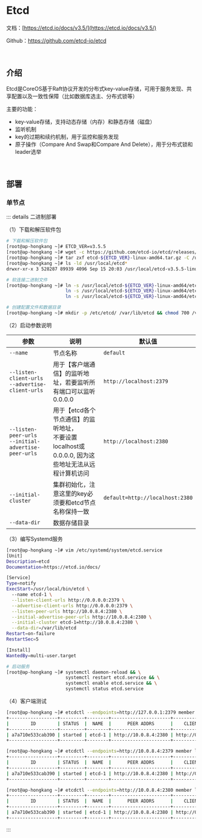 # Etcd

文档：[https://etcd.io/docs/v3.5/](https://etcd.io/docs/v3.5/)

Github：https://github.com/etcd-io/etcd

<br />

## 介绍

Etcd是CoreOS基于Raft协议开发的分布式key-value存储，可用于服务发现、共享配置以及一致性保障（比如数据库选主、分布式锁等）

主要的功能：

* key-value存储，支持动态存储（内存）和静态存储（磁盘）
* 监听机制
* key的过期和续约机制，用于监控和服务发现
* 原子操作（Compare And Swap和Compare And Delete），用于分布式锁和leader选举

<br />

## 部署

### 单节点

::: details 二进制部署

（1）下载和解压软件包

```bash
# 下载和解压软件包
[root@ap-hongkang ~]# ETCD_VER=v3.5.5
[root@ap-hongkang ~]# wget -c https://github.com/etcd-io/etcd/releases/download/${ETCD_VER}/etcd-${ETCD_VER}-linux-amd64.tar.gz
[root@ap-hongkang ~]# tar zxf etcd-${ETCD_VER}-linux-amd64.tar.gz -C /usr/local/
[root@ap-hongkang ~]# ls -ld /usr/local/etcd*
drwxr-xr-x 3 528287 89939 4096 Sep 15 20:03 /usr/local/etcd-v3.5.5-linux-amd64

# 软连接二进制文件
[root@ap-hongkang ~]# ln -s /usr/local/etcd-${ETCD_VER}-linux-amd64/etcd    /usr/local/bin/etcd    && \
                      ln -s /usr/local/etcd-${ETCD_VER}-linux-amd64/etcdctl /usr/local/bin/etcdctl && \
                      ln -s /usr/local/etcd-${ETCD_VER}-linux-amd64/etcdutl /usr/local/bin/etcdutl

# 创建配置文件和数据目录
[root@ap-hongkang ~]# mkdir -p /etc/etcd/ /var/lib/etcd && chmod 700 /var/lib/etcd
```

（2）启动参数说明

| 参数                                                      | 说明                                                         | 默认值                          |
| --------------------------------------------------------- | ------------------------------------------------------------ | ------------------------------- |
| `--name`                                                  | 节点名称                                                     | `default`                       |
| `--listen-client-urls`<br />`--advertise-client-urls`     | 用于【客户端通信】的监听地址，若要监听所有端口可以监听0.0.0.0 | `http://localhost:2379`         |
| `--listen-peer-urls`<br />`--initial-advertise-peer-urls` | 用于【etcd各个节点通信】的监听地址，<br />不要设置localhost或0.0.0.0, 因为这些地址无法从远程计算机访问 | `http://localhost:2380`         |
| `--initial-cluster`                                       | 集群初始化，注意这里的key必须要和etcd节点名称保持一致        | `default=http://localhost:2380` |
| `--data-dir`                                              | 数据存储目录                                                 |                                 |

（3）编写Systemd服务

```bash
[root@ap-hongkang ~]# vim /etc/systemd/system/etcd.service
[Unit]
Description=etcd
Documentation=https://etcd.io/docs/

[Service]
Type=notify
ExecStart=/usr/local/bin/etcd \
  --name etcd-1 \
  --listen-client-urls http://0.0.0.0:2379 \
  --advertise-client-urls http://0.0.0.0:2379 \
  --listen-peer-urls http://10.0.8.4:2380 \
  --initial-advertise-peer-urls http://10.0.8.4:2380 \
  --initial-cluster etcd-1=http://10.0.8.4:2380 \
  --data-dir=/var/lib/etcd
Restart=on-failure
RestartSec=5

[Install]
WantedBy=multi-user.target

# 启动服务
[root@ap-hongkang ~]# systemctl daemon-reload && \
                      systemctl restart etcd.service && \
                      systemctl enable etcd.service && \
                      systemctl status etcd.service
```

（4）客户端测试

```bash
[root@ap-hongkang ~]# etcdctl --endpoints=http://127.0.0.1:2379 member list --write-out=table 
+------------------+---------+--------+----------------------+---------------------+------------+
|        ID        | STATUS  |  NAME  |      PEER ADDRS      |    CLIENT ADDRS     | IS LEARNER |
+------------------+---------+--------+----------------------+---------------------+------------+
| a7a710e533cab390 | started | etcd-1 | http://10.0.8.4:2380 | http://0.0.0.0:2379 |      false |
+------------------+---------+--------+----------------------+---------------------+------------+

[root@ap-hongkang ~]# etcdctl --endpoints=http://10.0.8.4:2379 member list --write-out=table 
+------------------+---------+--------+----------------------+---------------------+------------+
|        ID        | STATUS  |  NAME  |      PEER ADDRS      |    CLIENT ADDRS     | IS LEARNER |
+------------------+---------+--------+----------------------+---------------------+------------+
| a7a710e533cab390 | started | etcd-1 | http://10.0.8.4:2380 | http://0.0.0.0:2379 |      false |
+------------------+---------+--------+----------------------+---------------------+------------+

[root@ap-hongkang ~]# etcdctl --endpoints=http://10.0.8.4:2380 member list --write-out=table 
+------------------+---------+--------+----------------------+---------------------+------------+
|        ID        | STATUS  |  NAME  |      PEER ADDRS      |    CLIENT ADDRS     | IS LEARNER |
+------------------+---------+--------+----------------------+---------------------+------------+
| a7a710e533cab390 | started | etcd-1 | http://10.0.8.4:2380 | http://0.0.0.0:2379 |      false |
+------------------+---------+--------+----------------------+---------------------+------------+
```

:::
